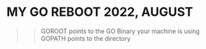 # MY GO REBOOT 2022, AUGUST

> > GOROOT points to the GO Binary your machine is using
> > GOPATH points to the directory
